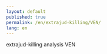 ```yaml
---
layout: default
published: true
permalink: /en/extrajud-killing/VEN/
lang: en
---
```


extrajud-killing analysis VEN
